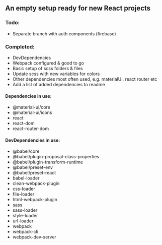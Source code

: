 ## An empty setup ready for new React projects


### Todo: 

- Separate branch with auth components (firebase)

### Completed: 

- DevDependencies
- Webpack configured & good to go
- Basic setup of scss folders & files
- Update scss with new variables for colors
- Other dependencies most often used, e.g. materialUI, react router etc
- Add a list of added dependencies to readme 


#### Dependencies in use: 

- @material-ui/core
- @material-ui/icons
- react
- react-dom
- react-router-dom

#### DevDependencies in use: 

- @babel/core
- @babel/plugin-proposal-class-properties
- @babel/plugin-transform-runtime
- @babel/preset-env
- @babel/preset-react
- babel-loader
- clean-webpack-plugin
- css-loader
- file-loader
- html-webpack-plugin
- sass
- sass-loader
- style-loader
- url-loader
- webpack
- webpack-cli
- webpack-dev-server